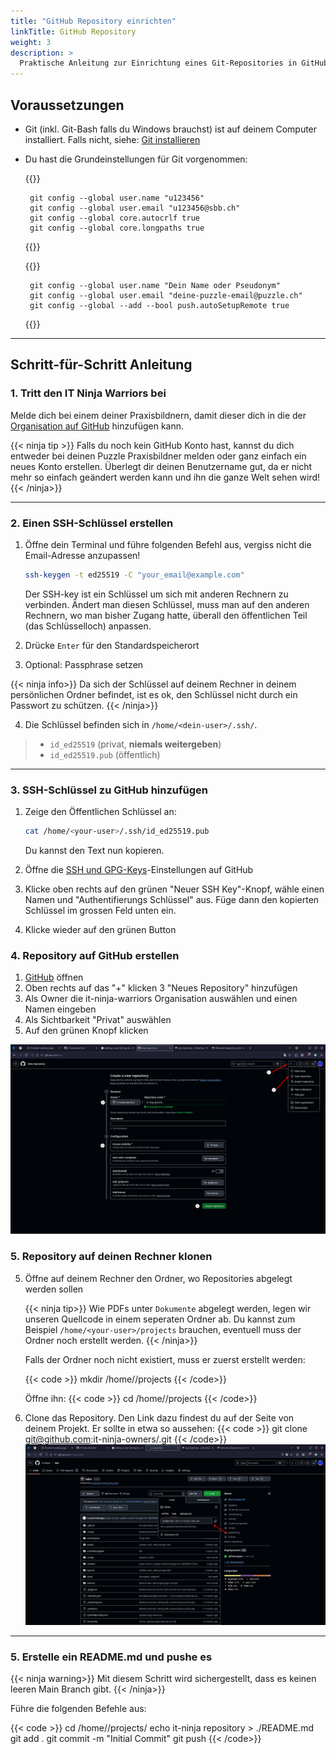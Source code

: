 ```yaml
---
title: "GitHub Repository einrichten"
linkTitle: GitHub Repository
weight: 3
description: >
  Praktische Anleitung zur Einrichtung eines Git-Repositories in GitHub
---
```


## Voraussetzungen

- Git (inkl. Git-Bash falls du Windows brauchst) ist auf deinem Computer installiert. Falls nicht, siehe:
  [Git installieren](../../../../99_shared/collaboration/source-repositories/git/01_grundwissen/02_git-install)
- Du hast die Grundeinstellungen für Git vorgenommen:

  {{<sbb raw="true">}}

  ```shell
   git config --global user.name "u123456"
   git config --global user.email "u123456@sbb.ch"
   git config --global core.autocrlf true
   git config --global core.longpaths true
  ```

  {{</sbb>}}

  {{<puzzle raw="true">}}

  ```shell
   git config --global user.name "Dein Name oder Pseudonym"
   git config --global user.email "deine-puzzle-email@puzzle.ch"
   git config --global --add --bool push.autoSetupRemote true
  ```

  {{</puzzle>}}

---

## Schritt-für-Schritt Anleitung

### 1. Tritt den IT Ninja Warriors bei

Melde dich bei einem deiner Praxisbildnern, damit dieser dich in die der [Organisation auf GitHub](https://github.com/it-ninja-warriors) hinzufügen kann.

{{< ninja tip >}}
Falls du noch kein GitHub Konto hast, kannst du dich entweder bei deinen Puzzle Praxisbildner melden oder ganz einfach ein neues Konto erstellen.
Überlegt dir deinen Benutzername gut, da er nicht mehr so einfach geändert werden kann und ihn die ganze Welt sehen wird!
{{< /ninja>}}

---

### 2. Einen SSH-Schlüssel erstellen

1. Öffne dein Terminal und führe folgenden Befehl aus, vergiss nicht die Email-Adresse anzupassen!

   ```bash
   ssh-keygen -t ed25519 -C "your_email@example.com"
   ```

   Der SSH-key ist ein Schlüssel um sich mit anderen Rechnern zu verbinden. Ändert man diesen Schlüssel, muss man auf den
   anderen Rechnern, wo man bisher Zugang hatte, überall den öffentlichen Teil (das Schlüsselloch) anpassen.

2. Drücke `Enter` für den Standardspeicherort

3. Optional: Passphrase setzen

{{< ninja info>}}
Da sich der Schlüssel auf deinem Rechner in deinem persönlichen Ordner befindet, ist es ok, den Schlüssel nicht durch
ein Passwort zu schützen.
{{< /ninja>}}

4. Die Schlüssel befinden sich in `/home/<dein-user>/.ssh/`.

> - `id_ed25519` (privat, **niemals weitergeben**)
> - `id_ed25519.pub` (öffentlich)

---

### 3. SSH-Schlüssel zu GitHub hinzufügen

1. Zeige den Öffentlichen Schlüssel an:

   ```bash
   cat /home/<your-user>/.ssh/id_ed25519.pub
   ```

   Du kannst den Text nun kopieren.

2. Öffne die [SSH und GPG-Keys](https://github.com/settings/keys)-Einstellungen auf GitHub

3. Klicke oben rechts auf den grünen "Neuer SSH Key"-Knopf, wähle einen Namen und "Authentifierungs Schlüssel" aus. Füge dann den kopierten Schlüssel im grossen Feld unten ein.

4. Klicke wieder auf den grünen Button

### 4. Repository auf GitHub erstellen

1. [GitHub](https://github.com) öffnen
2. Oben rechts auf das "+" klicken
   3 "Neues Repository" hinzufügen
3. Als Owner die it-ninja-warriors Organisation auswählen und einen Namen eingeben
4. Als Sichtbarkeit "Privat" auswählen
5. Auf den grünen Knopf klicken

![GitHub Repository erstellen](./images/github-create-repository.png)

### 5. Repository auf deinen Rechner klonen

5. Öffne auf deinem Rechner den Ordner, wo Repositories abgelegt werden sollen

   {{< ninja tip>}}
   Wie PDFs unter `Dokumente` abgelegt werden, legen wir unseren Quellcode in einem seperaten Ordner ab. Du kannst zum Beispiel `/home/<your-user>/projects` brauchen, eventuell muss der Ordner noch erstellt werden.
   {{< /ninja>}}

   Falls der Ordner noch nicht existiert, muss er zuerst erstellt werden:

   {{< code >}}
   mkdir /home/<your-user>/projects
   {{< /code>}}

   Öffne ihn:
   {{< code >}}
   cd /home/<your-user>/projects
   {{< /code>}}

6. Clone das Repository. Den Link dazu findest du auf der Seite von deinem Projekt. Er sollte in etwa so aussehen:
   {{< code >}}
   git clone git@github.com:it-ninja-owners/<your-name>.git
   {{< /code>}}
   ![GitHub Repository klonen](./images/github-clone.png)

---

### 5. Erstelle ein README.md und pushe es

{{< ninja warning>}}
Mit diesem Schritt wird sichergestellt, dass es keinen leeren Main Branch gibt.
{{< /ninja>}}

Führe die folgenden Befehle aus:

{{< code >}}
cd /home/<your-user>/projects/<your-name>
echo it-ninja repository > ./README.md
git add .
git commit -m "Initial Commit"
git push
{{< /code>}}
